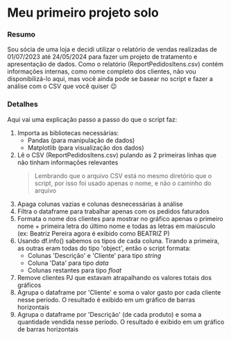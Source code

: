 # Meu primeiro projeto solo

### Resumo
Sou sócia de uma loja e decidi utilizar o relatório de vendas realizadas de 01/07/2023 até 24/05/2024 para fazer um projeto de tratamento e apresentação de dados.
Como o relatório (ReportPedidosItens.csv) contém informações internas, como nome completo dos clientes, não vou disponibilizá-lo aqui, mas você ainda pode se basear no script e fazer a análise com o CSV que você quiser :wink:

### Detalhes
Aqui vai uma explicação passo a passo do que o script faz:

1. Importa as bibliotecas necessárias: 
    - Pandas (para manipulação de dados) 
    - Matplotlib (para visualização dos dados)
2. Lê o CSV (ReportPedidosItens.csv) pulando as 2 primeiras linhas que não tinham informações relevantes
    > Lembrando que o arquivo CSV está no mesmo diretório que o script, por isso foi usado apenas o nome, e não o caminho do arquivo 
3. Apaga colunas vazias e colunas desnecessárias à análise
4. Filtra o dataframe para trabalhar apenas com os pedidos faturados
5. Formata o nome dos clientes para mostrar no gráfico apenas o primeiro nome + primeira letra do último nome e todas as letras em maiúsculo (ex: Beatriz Pereira agora é exibido como BEATRIZ P)
6. Usando df.info() sabemos os tipos de cada coluna. Tirando a primeira, as outras eram todas do tipo 'object', então o script formata:
    - Colunas 'Descrição' e 'Cliente' para tipo _string_
    - Coluna 'Data' para tipo _data_
    - Colunas restantes para tipo _float_
7. Remove clientes PJ que estavam atrapalhando os valores totais dos gráficos
8. Agrupa o dataframe por 'Cliente' e soma o valor gasto por cada cliente nesse período. O resultado é exibido em um gráfico de barras horizontais
9. Agrupa o dataframe por 'Descrição' (de cada produto) e soma a quantidade vendida nesse período. O resultado é exibido em um gráfico de barras horizontais